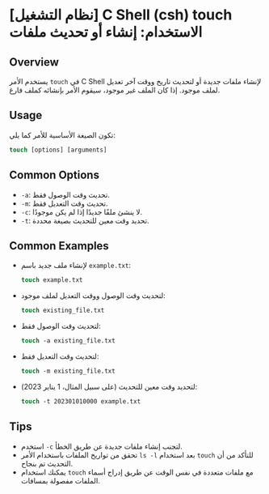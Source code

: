 # [نظام التشغيل] C Shell (csh) touch الاستخدام: إنشاء أو تحديث ملفات

## Overview
يستخدم الأمر `touch` في C Shell لإنشاء ملفات جديدة أو لتحديث تاريخ ووقت آخر تعديل لملف موجود. إذا كان الملف غير موجود، سيقوم الأمر بإنشائه كملف فارغ.

## Usage
تكون الصيغة الأساسية للأمر كما يلي:

```csh
touch [options] [arguments]
```

## Common Options
- `-a`: تحديث وقت الوصول فقط.
- `-m`: تحديث وقت التعديل فقط.
- `-c`: لا ينشئ ملفًا جديدًا إذا لم يكن موجودًا.
- `-t`: تحديد وقت معين للتحديث بصيغة محددة.

## Common Examples
- لإنشاء ملف جديد باسم `example.txt`:
    ```csh
    touch example.txt
    ```

- لتحديث وقت الوصول ووقت التعديل لملف موجود:
    ```csh
    touch existing_file.txt
    ```

- لتحديث وقت الوصول فقط:
    ```csh
    touch -a existing_file.txt
    ```

- لتحديث وقت التعديل فقط:
    ```csh
    touch -m existing_file.txt
    ```

- لتحديد وقت معين للتحديث (على سبيل المثال، 1 يناير 2023):
    ```csh
    touch -t 202301010000 example.txt
    ```

## Tips
- استخدم `-c` لتجنب إنشاء ملفات جديدة عن طريق الخطأ.
- تحقق من تواريخ الملفات باستخدام الأمر `ls -l` بعد استخدام `touch` للتأكد من أن التحديث تم بنجاح.
- يمكنك استخدام `touch` مع ملفات متعددة في نفس الوقت عن طريق إدراج أسماء الملفات مفصولة بمسافات.